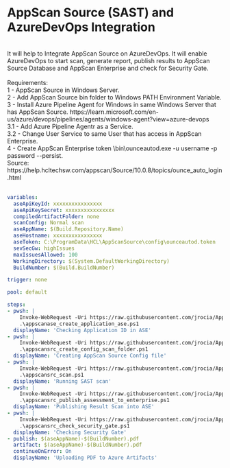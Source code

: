 # AppScan Source (SAST) and AzureDevOps Integration
</br>
It will help to Integrate AppScan Source on AzureDevOps. It will enable AzureDevOps to start scan, generate report, publish results to AppScan Source Database and AppScan Enterprise and check for Security Gate.<br>
<br>
Requirements:<br>
1 - AppScan Source in Windows Server.<br>
2 - Add AppScan Source bin folder to Windows PATH Environment Variable.<br>
3 - Install Azure Pipeline Agent for Windows in same Windows Server that has AppScan Source. https://learn.microsoft.com/en-us/azure/devops/pipelines/agents/windows-agent?view=azure-devops<br>
3.1 - Add Azure Pipeline Agentr as a Service.<br>
3.2 - Change User Service to same User that has access in AppScan Enterprise.<br>
4 - Create AppScan Enterprise token <install_dir>\bin\ounceautod.exe -u username -p password --persist.<br>
  Source: https://help.hcltechsw.com/appscan/Source/10.0.8/topics/ounce_auto_login.html <br>
  <br>

```yaml
variables:
  aseApiKeyId: xxxxxxxxxxxxxxxx
  aseApiKeySecret: xxxxxxxxxxxxxxxx
  compiledArtifactFolder: none
  scanConfig: Normal scan
  aseAppName: $(Build.Repository.Name)
  aseHostname: xxxxxxxxxxxxxxxx
  aseToken: C:\ProgramData\HCL\AppScanSource\config\ounceautod.token
  sevSecGw: highIssues
  maxIssuesAllowed: 100
  WorkingDirectory: $(System.DefaultWorkingDirectory)
  BuildNumber: $(Build.BuildNumber)

trigger: none

pool: default

steps:
- pwsh: |
    Invoke-WebRequest -Uri https://raw.githubusercontent.com/jrocia/AppScanSRC-and-AzureDevOps-Integration/main/scripts/appscanase_create_application_ase.ps1 -OutFile appscanase_create_application_ase.ps1
    .\appscanase_create_application_ase.ps1
  displayName: 'Checking Application ID in ASE'
- pwsh: |
    Invoke-WebRequest -Uri https://raw.githubusercontent.com/jrocia/AppScanSRC-and-AzureDevOps-Integration/main/scripts/appscansrc_create_config_scan_folder.ps1 -OutFile appscansrc_create_config_scan_folder.ps1
    .\appscansrc_create_config_scan_folder.ps1
  displayName: 'Creating AppScan Source Config file'
- pwsh: |
    Invoke-WebRequest -Uri https://raw.githubusercontent.com/jrocia/AppScanSRC-and-AzureDevOps-Integration/main/scripts/appscansrc_scan.ps1 -OutFile appscansrc_scan.ps1
    .\appscansrc_scan.ps1
  displayName: 'Running SAST scan'
- pwsh: |
    Invoke-WebRequest -Uri https://raw.githubusercontent.com/jrocia/AppScanSRC-and-AzureDevOps-Integration/main/scripts/appscansrc_publish_assessment_to_enterprise.ps1 -OutFile appscansrc_publish_assessment_to_enterprise.ps1
    .\appscansrc_publish_assessment_to_enterprise.ps1
  displayName: 'Publishing Result Scan into ASE'
- pwsh: |
    Invoke-WebRequest -Uri https://raw.githubusercontent.com/jrocia/AppScanSRC-and-AzureDevOps-Integration/main/scripts/appscansrc_check_security_gate.ps1 -OutFile appscansrc_check_security_gate.ps1
    .\appscansrc_check_security_gate.ps1
  displayName: 'Checking Security Gate'
- publish: $(aseAppName)-$(BuildNumber).pdf
  artifact: $(aseAppName)-$(BuildNumber).pdf
  continueOnError: On
  displayName: 'Uploading PDF to Azure Artifacts'
```
